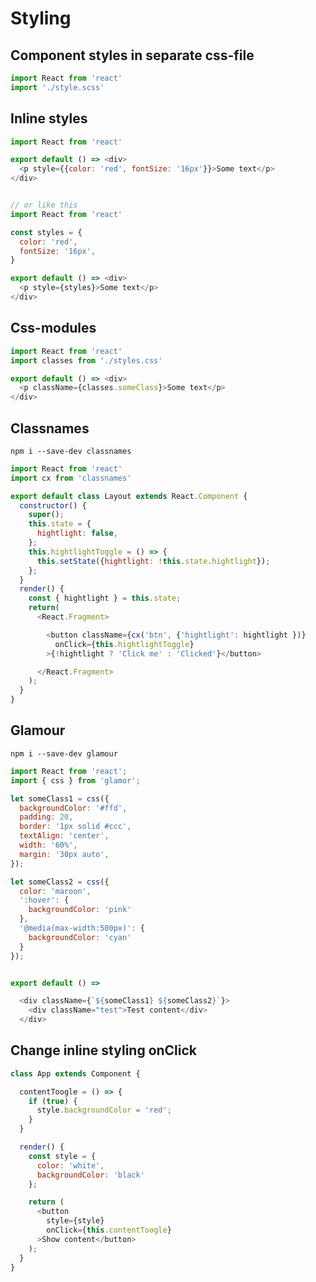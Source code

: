 # Styling

## Component styles in separate css-file

```js
import React from 'react'
import './style.scss'
```

## Inline styles

```js
import React from 'react'

export default () => <div>
  <p style={{color: 'red', fontSize: '16px'}}>Some text</p>
</div>


// or like this
import React from 'react'

const styles = {
  color: 'red', 
  fontSize: '16px',
}

export default () => <div>
  <p style={styles}>Some text</p>
</div>
```

## Css-modules
```js
import React from 'react'
import classes from './styles.css'

export default () => <div>
  <p className={classes.someClass}>Some text</p>
</div>
```

## Classnames
``` npm i --save-dev classnames ```
```js
import React from 'react'
import cx from 'classnames'

export default class Layout extends React.Component {
  constructor() {
    super();
    this.state = {
      hightlight: false,
    };
    this.hightlightToggle = () => {
      this.setState({hightlight: !this.state.hightlight});
    };
  }
  render() {
    const { hightlight } = this.state;
    return(
      <React.Fragment>

        <button className={cx('btn', {'hightlight': hightlight })}
          onClick={this.hightlightToggle}
        >{!hightlight ? 'Click me' : 'Clicked'}</button>

      </React.Fragment>
    );
  }
}
```

## Glamour
``` npm i --save-dev glamour ```
```js
import React from 'react';
import { css } from 'glamor';

let someClass1 = css({
  backgroundColor: '#ffd',
  padding: 20,
  border: '1px solid #ccc',
  textAlign: 'center',
  width: '60%',
  margin: '30px auto',
});

let someClass2 = css({
  color: 'maroon',
  ':hover': {
    backgroundColor: 'pink'
  },
  '@media(max-width:500px)': {
    backgroundColor: 'cyan'
  }
});


export default () => 

  <div className={`${someClass1} ${someClass2}`}>
    <div className="test">Test content</div>
  </div>

```

## Change inline styling onClick

```js
class App extends Component {

  contentToogle = () => {
    if (true) {
      style.backgroundColor = 'red';
    }
  }

  render() {
    const style = {
      color: 'white',
      backgroundColor: 'black'
    };

    return (
      <button
        style={style}
        onClick={this.contentToogle}
      >Show content</button>
    );
  }
}
```
